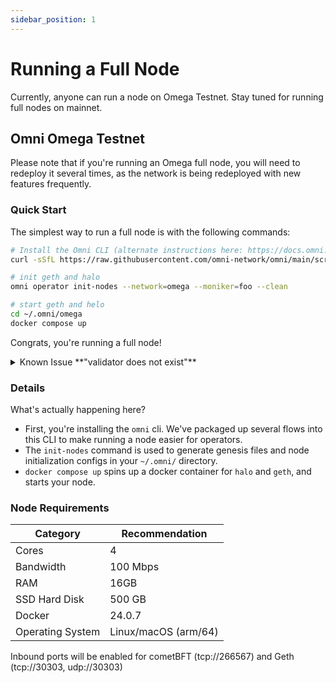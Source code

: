 ```yaml
---
sidebar_position: 1
---
```


# Running a Full Node

Currently, anyone can run a node on Omega Testnet. Stay tuned for running full nodes on mainnet.

## Omni Omega Testnet

Please note that if you're running an Omega full node, you will need to redeploy it several times, as the network is being redeployed with new features frequently.

### Quick Start

The simplest way to run a full node is with the following commands:

```bash
# Install the Omni CLI (alternate instructions here: https://docs.omni.network/tools/cli/)
curl -sSfL https://raw.githubusercontent.com/omni-network/omni/main/scripts/install_omni_cli.sh | sh -s

# init geth and halo
omni operator init-nodes --network=omega --moniker=foo --clean

# start geth and helo
cd ~/.omni/omega
docker compose up
```

Congrats, you're running a full node!

<details>
<summary>Known Issue **"validator does not exist"**</summary>

Please note if you see this error that it is a known issue, it is sporadic and resolves itself after a couple tries. If you're interested to follow along the solution (or give it a shot yourself!), you can follow along [here](https://github.com/omni-network/omni/issues/1524).

</details>

### Details

What's actually happening here?

- First, you're installing the `omni` cli. We've packaged up several flows into this CLI to make running a node easier for operators.
- The `init-nodes` command is used to generate genesis files and node initialization configs in your `~/.omni/` directory.
- `docker compose up` spins up a docker container for `halo` and `geth`, and starts your node.

### Node Requirements

| Category | Recommendation |
| --- | --- |
| Cores | 4 |
| Bandwidth | 100 Mbps |
| RAM | 16GB |
| SSD Hard Disk | 500 GB |
| Docker | 24.0.7 |
| Operating System | Linux/macOS (arm/64) |

Inbound ports will be enabled for cometBFT (tcp://266567) and Geth (tcp://30303, udp://30303)
